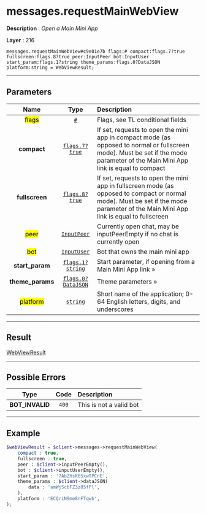 # messages.requestMainWebView

**Description** : *Open a Main Mini App*

**Layer** : 216

```tl
messages.requestMainWebView#c9e01e7b flags:# compact:flags.7?true fullscreen:flags.8?true peer:InputPeer bot:InputUser start_param:flags.1?string theme_params:flags.0?DataJSON platform:string = WebViewResult;
```

---

## Parameters

| Name | Type | Description |
| :---: | :---: | :--- |
| <mark>flags</mark> | [`#`](type/#) | Flags, see TL conditional fields |
| **compact** | [`flags.7?true`](type/true) | If set, requests to open the mini app in compact mode (as opposed to normal or fullscreen mode). Must be set if the mode parameter of the Main Mini App link is equal to compact |
| **fullscreen** | [`flags.8?true`](type/true) | If set, requests to open the mini app in fullscreen mode (as opposed to compact or normal mode). Must be set if the mode parameter of the Main Mini App link is equal to fullscreen |
| <mark>peer</mark> | [`InputPeer`](type/InputPeer) | Currently open chat, may be inputPeerEmpty if no chat is currently open |
| <mark>bot</mark> | [`InputUser`](type/InputUser) | Bot that owns the main mini app |
| **start_param** | [`flags.1?string`](type/string) | Start parameter, if opening from a Main Mini App link » |
| **theme_params** | [`flags.0?DataJSON`](type/DataJSON) | Theme parameters » |
| <mark>platform</mark> | [`string`](type/string) | Short name of the application; 0-64 English letters, digits, and underscores |

---

## Result

[WebViewResult](type/WebViewResult)

---

## Possible Errors

| Type | Code | Description |
| :---: | :---: | :--- |
| **BOT_INVALID** | `400` | This is not a valid bot |

---

## Example

```php
$webViewResult = $client->messages->requestMainWebView(
	compact : true,
	fullscreen : true,
	peer : $client->inputPeerEmpty(),
	bot : $client->inputUserEmpty(),
	start_param : '7AbZHsK65xwTPCnE',
	theme_params : $client->dataJSON(
		data : 'amWjScbFZ3z85fPl',
	),
	platform : 'ECQriN9me8nFTqwb',
);
```